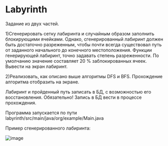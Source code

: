 # Labyrinth
Задание из двух частей.

1)Сгенерировать сетку лабиринта и случайным образом
заполнить блокирующими ячейками. Однако,
сгенерированный лабиринт должен быть достаточно
разреженным, чтобы почти всегда существовал путь от
заданного начального до конечного местоположения.
Функции генерирующей лабиринт, точно задавать степень
разреженности. По умолчанию значение составляет 20 %
заблокированных ячеек.
Вывести на экран лабиринт.

2)Реализовать, как описано выше алгоритмы DFS и BFS.
Прохождение алгоритма отобразить на экране.

Лабиринт и пройденный путь записать в БД, с
возможностью его восстановления. Обязательно! Запись в
БД вести в процессе прохождения.

Программа запускается по пути labyrinth/src/main/java/org/example/Main.java

Пример сгенерированного лабиринта:

![image](https://github.com/MonoMother/Labyrinth/assets/92880982/94c3c551-9e6a-45b6-ae62-fdb421e68a83)
